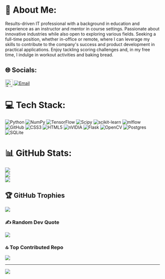# 💫 About Me:
Results-driven IT professional with a background in education and experience as an instructor and mentor in course settings. Passionate about innovative industries while also open to exploring various fields. Seeking a full-time position, whether in-office or remote, where I can leverage my skills to contribute to the company's success and product development in practical applications. Enjoy tackling scoring challenges and, in my free time, I indulge in workout activities and baking bread.


## 🌐 Socials:
<a href="https://t.me/million44ik" target="_blank">
    <img src="https://upload.wikimedia.org/wikipedia/commons/8/83/Telegram_2019_Logo.svg" alt="Telegram" style="width: 25px; height: 25px; vertical-align: middle;">
</a>
<a href="mailto:nikitaabr83@gmail.com">
    <img src="https://img.shields.io/badge/Email-D14836?logo=gmail&logoColor=white" alt="Email" style="vertical-align: middle;">
</a>


# 💻 Tech Stack:
![Python](https://img.shields.io/badge/python-3670A0?style=for-the-badge&logo=python&logoColor=ffdd54) ![NumPy](https://img.shields.io/badge/numpy-%23013243.svg?style=for-the-badge&logo=numpy&logoColor=white) ![TensorFlow](https://img.shields.io/badge/TensorFlow-%23FF6F00.svg?style=for-the-badge&logo=TensorFlow&logoColor=white) ![Scipy](https://img.shields.io/badge/SciPy-%230C55A5.svg?style=for-the-badge&logo=scipy&logoColor=%white) ![scikit-learn](https://img.shields.io/badge/scikit--learn-%23F7931E.svg?style=for-the-badge&logo=scikit-learn&logoColor=white) ![mlflow](https://img.shields.io/badge/mlflow-%23d9ead3.svg?style=for-the-badge&logo=numpy&logoColor=blue) ![GitHub](https://img.shields.io/badge/github-%23121011.svg?style=for-the-badge&logo=github&logoColor=white) ![CSS3](https://img.shields.io/badge/css3-%231572B6.svg?style=for-the-badge&logo=css3&logoColor=white) ![HTML5](https://img.shields.io/badge/html5-%23E34F26.svg?style=for-the-badge&logo=html5&logoColor=white) ![nVIDIA](https://img.shields.io/badge/cuda-000000.svg?style=for-the-badge&logo=nVIDIA&logoColor=green) ![Flask](https://img.shields.io/badge/flask-%23000.svg?style=for-the-badge&logo=flask&logoColor=white) ![OpenCV](https://img.shields.io/badge/opencv-%23white.svg?style=for-the-badge&logo=opencv&logoColor=white) ![Postgres](https://img.shields.io/badge/postgres-%23316192.svg?style=for-the-badge&logo=postgresql&logoColor=white) ![SQLite](https://img.shields.io/badge/sqlite-%2307405e.svg?style=for-the-badge&logo=sqlite&logoColor=white)
# 📊 GitHub Stats:
![](https://github-readme-stats.vercel.app/api?username=NikitaMLDL&theme=dark&hide_border=false&include_all_commits=false&count_private=false)<br/>
![](https://nirzak-streak-stats.vercel.app/?user=NikitaMLDL&theme=dark&hide_border=false)<br/>
![](https://github-readme-stats.vercel.app/api/top-langs/?username=NikitaMLDL&theme=dark&hide_border=false&include_all_commits=false&count_private=false&layout=compact)

## 🏆 GitHub Trophies
![](https://github-profile-trophy.vercel.app/?username=NikitaMLDL&theme=radical&no-frame=false&no-bg=false&margin-w=4)

### ✍️ Random Dev Quote
![](https://quotes-github-readme.vercel.app/api?type=horizontal&theme=radical)

### 🔝 Top Contributed Repo
![](https://github-contributor-stats.vercel.app/api?username=NikitaMLDL&limit=5&theme=dark&combine_all_yearly_contributions=true)

---
[![](https://visitcount.itsvg.in/api?id=NikitaMLDL&icon=0&color=0)](https://visitcount.itsvg.in)

<!-- Proudly created with GPRM ( https://gprm.itsvg.in ) -->
